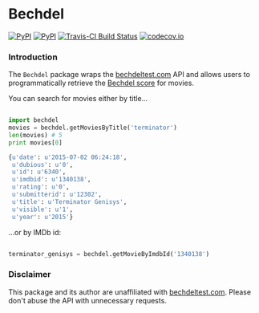 Bechdel
=======
[![PyPI](https://img.shields.io/pypi/v/bechdel.svg)]()
[![PyPI](https://img.shields.io/pypi/dm/bechdel.svg)]()
[![Travis-CI Build Status](https://travis-ci.org/expersso/bechdel.svg?branch=master)](https://travis-ci.org/expersso/bechdel)
[![codecov.io](https://codecov.io/github/expersso/bechdel/coverage.svg?branch=master)](https://codecov.io/github/expersso/bechdel?branch=master)

### Introduction

The `Bechdel` package wraps the [bechdeltest.com](http://bechdeltest.com) API and allows users to programmatically retrieve the [Bechdel score](https://enwikipedia.org/wiki/Bechdel_test) for movies.

You can search for movies either by title...

``` python

import bechdel
movies = bechdel.getMoviesByTitle('terminator')
len(movies) # 5
print movies[0]

{u'date': u'2015-07-02 06:24:18',
 u'dubious': u'0',
 u'id': u'6340',
 u'imdbid': u'1340138',
 u'rating': u'0',
 u'submitterid': u'12302',
 u'title': u'Terminator Genisys',
 u'visible': u'1',
 u'year': u'2015'}

```

...or by IMDb id:

``` python

terminator_genisys = bechdel.getMovieByImdbId('1340138')

```

### Disclaimer

This package and its author are unaffiliated with
[bechdeltest.com](http://bechdeltest.com).  Please don't abuse the API with
unnecessary requests.

